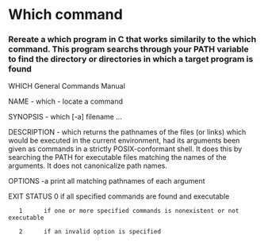 # Which command

### Rereate a which program in C that works similarily to the which command. This program searchs through your PATH variable to find the directory or directories in which a target program is found 

WHICH General Commands Manual                                                       

NAME
       - which - locate a command

SYNOPSIS
       - which [-a] filename ...

DESCRIPTION
      - which returns the pathnames of the files (or links) which would be executed in the current environment, had its arguments been given as commands
       in a strictly POSIX-conformant shell.  It does this by searching the PATH for executable files matching the names of the arguments. It does  not
       canonicalize path names.

OPTIONS
       -a     print all matching pathnames of each argument

EXIT STATUS
       0      if all specified commands are found and executable

       1      if one or more specified commands is nonexistent or not executable

       2      if an invalid option is specified


